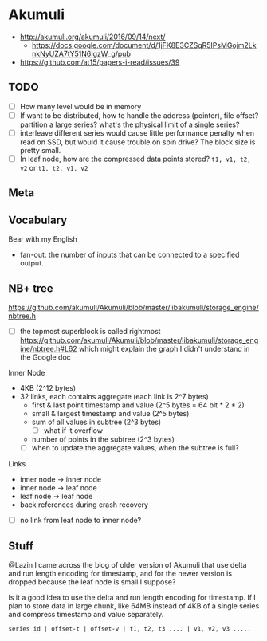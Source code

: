 # Akumuli

- http://akumuli.org/akumuli/2016/09/14/next/
  - https://docs.google.com/document/d/1jFK8E3CZSqR5IPsMGojm2LknkNyUZA7tY51N6IgzW_g/pub
- https://github.com/at15/papers-i-read/issues/39

## TODO

- [ ] How many level would be in memory
- [ ] If want to be distributed, how to handle the address (pointer), file offset?
partition a large series? what's the physical limit of a single series?
- [ ] interleave different series would cause little performance penalty when read on SSD, but would
it cause trouble on spin drive? The block size is pretty small.
- [ ] In leaf node, how are the compressed data points stored? `t1, v1, t2, v2` or `t1, t2, v1, v2`

## Meta



## Vocabulary

Bear with my English

- fan-out: the number of inputs that can be connected to a specified output.

## NB+ tree

https://github.com/akumuli/Akumuli/blob/master/libakumuli/storage_engine/nbtree.h

- [ ] the topmost superblock is called rightmost https://github.com/akumuli/Akumuli/blob/master/libakumuli/storage_engine/nbtree.h#L62
which might explain the graph I didn't understand in the Google doc

Inner Node

- 4KB (2^12 bytes)
- 32 links, each contains aggregate (each link is 2^7 bytes)
  - first & last point timestamp and value (2^5 bytes = 64 bit * 2 * 2)
  - small & largest timestamp and value (2^5 bytes)
  - sum of all values in subtree (2^3 bytes)
    - [ ] what if it overflow
  - number of points in the subtree (2^3 bytes)
  - [ ] when to update the aggregate values, when the subtree is full?

Links

- inner node -> inner node
- inner node -> leaf node
- leaf node -> leaf node
- back references during crash recovery
- [ ] no link from leaf node to inner node?

## Stuff 

@Lazin I came across the blog of older version of Akumuli that use delta and run length encoding for timestamp, and for the newer version is dropped because the leaf node is small I suppose?

Is it a good idea to use the delta and run length encoding for timestamp. If I plan to store data in large chunk, like 64MB instead of 4KB of a single series and compress timestamp and value separately. 

``````
series id | offset-t | offset-v | t1, t2, t3 .... | v1, v2, v3 .....
``````